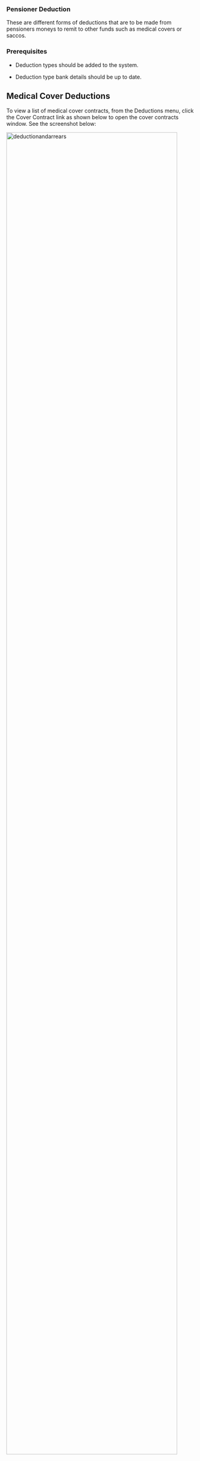 ### Pensioner Deduction

These are different forms of deductions that are to be made from pensioners moneys to remit to other funds such as medical covers or saccos.

### Prerequisites

- Deduction types should be added to the system.
  
- Deduction type bank details should be up to date.
  

## Medical Cover Deductions

To view a list of medical cover contracts, from the Deductions menu, click the Cover Contract link as shown below to open the cover contracts window. See the screenshot below:

<img  alt="deductionandarrears" width="94%" height="auto"  class="center"  src="../media10/8.png"> 


Clicking the Cover Contracts link will open the cover contracts window with a grid table showing a list of medical covers already created in the system. A new cover can be created and deleted as shown in the screenshot below:

<img  alt="deductionandarrears" width="94%" height="auto"  class="center"  src="../media10/9.png"> 


**Action**

- Click **Label 1** button to add a new medical contract.
  
- Click **label 2** button to view the details of a selected contract.
  
- Click **label 3** button** to remove a selected contract from the list.


Clicking the **New Contract** button will open a Premium Cover Contract details dialog box through which the details of a new contract can be added in the system as shown in the screenshot below: 

<img  alt="deductionandarrears" width="80%" height="auto"  class="center"  src="../media10/10.png"> 


## Deduction Types

Deductions denote amounts of money deducted from pensioners accounts for remitting to other funds such as saccos. The system allows adding of new deductions to the system.

To add **Deduction Type** to the system, navigate to deduction menu and click **Deduction Types link** as shown below: 

<img  alt="deductionandarrears" width="97%" height="auto"  class="center"  src="../media10/11.png"> 


Clicking the **Deduction Type** link will open the Deduction Types window which comes with a grid table showing a list of deduction types already created in the system. A new deduction can be created and deleted as shown in the screenshot below:

<img  alt="deductionandarrears" width="94%" height="auto"  class="center"  src="../media10/12.png"> 


**Action**

- Click **Label 1** button to add a new deduction.
  
- Click **label 2** button to view the details of a selected deduction type.
  
- Click **label 3** button to remove a selected deduction type from the list.
  

Clicking the **New Deduction Type** button will open a Deduction Types dialog box through which the details of a new deduction type can be added in the system as shown in the screenshot below: 

<img  alt="deductionandarrears" width="70%" height="auto"  class="center"  src="../media10/13.png"> 


## Adding Deduction

Once the details have been saved successfully the next action is to add Pensioners deduction. There are two methods for adding deductions to pensioners:

1. Adding deduction for a single pensioner.
1. Adding deductions via template for more than one pensioner.
   

### Adding Deduction for a Single Pensioner

To add single pensioner deduction, proceed to the left side panel and click payroll register link as shown below: 

<img  alt="deductionandarrears" width="94%" height="auto"  class="center"  src="../media10/14.png"> 


Clicking the **Payroll Register** link will open the Payroll Register window with a grid table showing all pensioners who are eligible for any pay once the payroll has been validated and processed. To add deduction for a single pensioner, select a pensioner from the list and click show details button (it turns to hide details when clicked) on the right upper corner. This will open a section on the lower part of the window. Locate the Add Member deduction on the left side and click to launch a dialog box for filling in details. See the screenshot below:

<img  alt="deductionandarrears" width="94%" height="auto"  class="center"  src="../media10/15.png"> 


Clicking the **Add Member Deduction** button will pop up a pensioner deduction form through which details of the deduction transaction are captured as shown below: 

<img  alt="deductionandarrears" width="57%" height="auto"  class="center"  src="../media10/16.png"> 


### Adding Pensioner Deductions through Template

This applies when the user wants to add pensioner deductions for more than one pensioner which will save user’s time as opposed to adding deductions for a single pensioner at a time.


### Prerequisites

- Load the deduction template provided.
  
- Deduction type code specified in the template should be existing within the system if not it should be added.

To upload a deduction, navigate to the pensioners register as demonstrated previously with a single pensioner. From the menu bar click the Pensioner Liability and from the drop-down menu, select **Import Member Deductions** as shown in the screenshot below:

<img  alt="deductionandarrears" width="94%" height="auto"  class="center"  src="../media10/17.png"> 


Clicking the **Import Member Deductions** button will load an import deductions window. Click the **Browse** button and navigate to the location of already loaded deduction template from your files and click upload button which will populate the grid with both valid and invalid deduction details as shown in the screenshot below:

<img  alt="deductionandarrears" width="92%" height="auto"  class="center"  src="../media10/18.png"> 


To view Pensioner’s Deductions list, navigate to the Payroll Register menu and select a Pensioner from the list. Click the **Show Details** checkbox at the right top corner as shown in the screenshot below:

<img  alt="deductionandarrears" width="98%" height="auto"  class="center"  src="../media10/19.png"> 